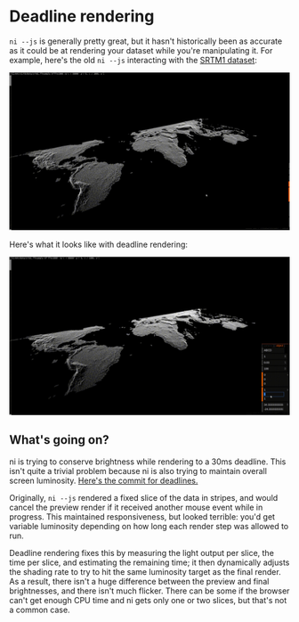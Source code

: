 # Deadline rendering
`ni --js` is generally pretty great, but it hasn't historically been as accurate
as it could be at rendering your dataset while you're manipulating it. For
example, here's the old `ni --js` interacting with the [SRTM1
dataset](https://github.com/spencertipping/www/blob/master/srtm.md):

![image](https://github.com/spencertipping/www/raw/master/srtm-images/srtm-scale.gif)

Here's what it looks like with deadline rendering:

![image](https://github.com/spencertipping/www/raw/master/srtm-images/srtm-scale-deadline.gif)

## What's going on?
ni is trying to conserve brightness while rendering to a 30ms deadline. This
isn't quite a trivial problem because ni is also trying to maintain overall
screen luminosity. [Here's the commit for
deadlines.](https://github.com/spencertipping/ni/commit/70a3533ae026b926ac86269a81d91dc9614b7964#diff-4cff1f10c589e60ac4ff80e341dcb557)

Originally, `ni --js` rendered a fixed slice of the data in stripes, and would
cancel the preview render if it received another mouse event while in progress.
This maintained responsiveness, but looked terrible: you'd get variable
luminosity depending on how long each render step was allowed to run.

Deadline rendering fixes this by measuring the light output per slice, the time
per slice, and estimating the remaining time; it then dynamically adjusts the
shading rate to try to hit the same luminosity target as the final render. As a
result, there isn't a huge difference between the preview and final
brightnesses, and there isn't much flicker. There can be some if the browser
can't get enough CPU time and ni gets only one or two slices, but that's not a
common case.

